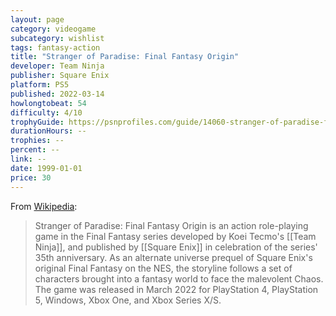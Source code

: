 ```yaml
---
layout: page
category: videogame
subcategory: wishlist
tags: fantasy-action
title: "Stranger of Paradise: Final Fantasy Origin"
developer: Team Ninja
publisher: Square Enix
platform: PS5
published: 2022-03-14
howlongtobeat: 54
difficulty: 4/10
trophyGuide: https://psnprofiles.com/guide/14060-stranger-of-paradise-final-fantasy-origin-trophy-guide
durationHours: --
trophies: --
percent: --
link: --
date: 1999-01-01
price: 30
---
```


From [Wikipedia](https://en.wikipedia.org/wiki/Stranger_of_Paradise:_Final_Fantasy_Origin):

> Stranger of Paradise: Final Fantasy Origin is an action role-playing game in the Final Fantasy series developed by Koei Tecmo's [[Team Ninja]], and published by [[Square Enix]] in celebration of the series' 35th anniversary. As an alternate universe prequel of Square Enix's original Final Fantasy on the NES, the storyline follows a set of characters brought into a fantasy world to face the malevolent Chaos. The game was released in March 2022 for PlayStation 4, PlayStation 5, Windows, Xbox One, and Xbox Series X/S.
